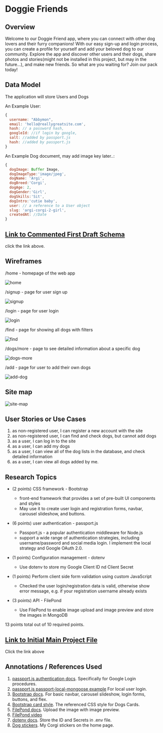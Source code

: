 
# Doggie Friends

## Overview

Welcome to our Doggie Friend app, where you can connect with other dog lovers and their furry companions! With our easy sign-up and login process, you can create a profile for yourself and add your beloved dog to our community. Explore the app and discover other users and their dogs, share photos and stories(might not be installed in this project, but may in the future...), and make new friends. So what are you waiting for? Join our pack today!


## Data Model

The application will store Users and Dogs


An Example User:

```javascript
{
  username: "Abbymon",
  email: 'hello@reallygreatsite.com',
  hash: // a password hash,
  googleId: //if login by google,
  salt: //added by passport.js
  hash: //added by passport.js
}
```

An Example Dog document, may add image key later..:

```javascript
{
  dogImage: Buffer Image,
  dogImageType:'image/jpeg',
  dogName: 'Argi',
  dogBreed:'Corgi',
  dogAge: 2,
  dogGender:'Girl',
  dogSkills:'Sit',
  dogIntro:'cutie baby',
  user: // a reference to a User object
  slug: 'argi-corgi-2-girl',
  createdAt: //Date 
}
```


## [Link to Commented First Draft Schema](db.mjs) 

click the link above. 

## Wireframes

/home - homepage of the web app

![home](documentation/home.png)

/signup - page for user sign up

![signup](documentation/signup.png)

/login - page for user login

![login](documentation/login.png)

/find - page for showing all dogs with filters

![find](documentation/find.png)

/dogs/more - page to see detailed information about a specific dog

![dogs-more](documentation/dogs-more.png)

/add - page for user to add their own dogs

![add-dog](documentation/add-dog.png)

## Site map

![site-map](documentation/site-map.png)


## User Stories or Use Cases

1. as non-registered user, I can register a new account with the site
2. as non-registered user, I can find and check dogs, but cannot add dogs 
3. as a user, I can log in to the site
4. as a user, I can add my dogs
5. as a user, I can view all of the dog lists in the database, and check detailed information
6. as a user, I can view all dogs added by me.

## Research Topics

* (2 points) CSS framework - Bootstrap
  * front-end framework that provides a set of pre-built UI components and styles
  * May use it to create user login and registration forms, navbar, carousel slideshow, and buttons.

* (6 points) user authentication - passport.js
  * Passport.js - a popular authentication middleware for Node.js
  * support a wide range of authentication strategies, including username/password and social media login. I implement the local strategy and Google OAuth 2.0.
  
* (1 points) Configuration management - dotenv
  * Use dotenv to store my Google Client ID nd Client Secret

* (1 points) Perform client side form validation using custom JavaScript
  * Checked the user login/registration data is valid, otherwise show error message, e.g. if your registration username already exists
  
* (3 points) API - FilePond
  * Use FilePond to enable image upload and image preview and store the images in MongoDB 

13 points total out of 10 required points.


## [Link to Initial Main Project File](app.mjs) 

Click the link above

## Annotations / References Used

1. [passport.js authentication docs](http://passportjs.org/docs). Specifically for Google Login procedures. 
2. [passport.js passport-local-mongoose example](https://www.geeksforgeeks.org/node-js-authentication-using-passportjs-and-passport-local-mongoose/) For local user login. 
3. [Bootstrap docs](https://getbootstrap.com/docs/4.1/getting-started/introduction/). For basic navbar, carousel slideshow, login forms, buttons, and flex. 
4. [Bootstrap card style](https://codingyaar.com/bootstrap-profile-card-1/). The referenced CSS style for Dogs Cards.
5. [FilePond docs](https://pqina.nl/filepond/). Upload the image with image preview. 
6. [FilePond video](https://www.youtube.com/playlist?list=PLZlA0Gpn_vH8jbFkBjOuFjhxANC63OmXM)
7. [dotenv docs](https://www.npmjs.com/package/dotenv). Store the ID and Secrets in .env file. 
8. [Dog stickers](https://www.flaticon.com/free-stickers/dog). My Corgi stickers on the home page.

